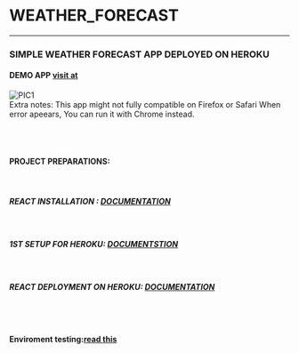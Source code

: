 # WEATHER_FORECAST
------------------------------------------------------------------------------
### SIMPLE WEATHER FORECAST APP DEPLOYED ON HEROKU
#### DEMO APP [visit at](https://juliaweatherapp.herokuapp.com/)
![PIC1](https://user-images.githubusercontent.com/49017322/221565215-7fb2c69a-197d-4d26-8e1b-7321613de876.png)
</br>
Extra notes:
This app might not fully compatible on Firefox or Safari
When error apeears, You can run it with Chrome instead.

</br></br>
#### PROJECT PREPARATIONS:
</br>

##### REACT INSTALLATION :   <i>[DOCUMENTATION](https://kinsta.com/blog/how-to-install-node-js/)</i>
</br>

##### 1ST SETUP FOR HEROKU:   <i>[DOCUMENTSTION](https://devcenter.heroku.com/start)</i>
</br>

##### REACT DEPLOYMENT ON HEROKU:   <i>[DOCUMENTATION](https://blog.heroku.com/deploying-react-with-zero-configuration)</i>

</br></br>
#### Enviroment testing:[read this](./README.md)
